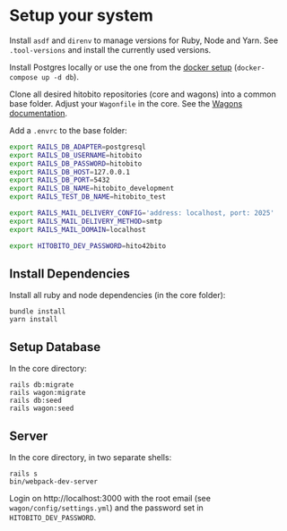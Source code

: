 # Setup your system

Install `asdf` and `direnv` to manage versions for Ruby, Node and Yarn. See `.tool-versions` and install the currently used versions.

Install Postgres locally or use the one from the [docker setup](https://github.com/hitobito/development/) (`docker-compose up -d db`).

Clone all desired hitobito repositories (core and wagons) into a common base folder. Adjust your `Wagonfile` in the core. See the [Wagons documentation](04_wagons.md).

Add a `.envrc` to the base folder:

```bash
export RAILS_DB_ADAPTER=postgresql
export RAILS_DB_USERNAME=hitobito
export RAILS_DB_PASSWORD=hitobito
export RAILS_DB_HOST=127.0.0.1
export RAILS_DB_PORT=5432
export RAILS_DB_NAME=hitobito_development
export RAILS_TEST_DB_NAME=hitobito_test

export RAILS_MAIL_DELIVERY_CONFIG='address: localhost, port: 2025'
export RAILS_MAIL_DELIVERY_METHOD=smtp
export RAILS_MAIL_DOMAIN=localhost

export HITOBITO_DEV_PASSWORD=hito42bito
```

## Install Dependencies

Install all ruby and node dependencies (in the core folder):

    bundle install
    yarn install

## Setup Database

In the core directory:

    rails db:migrate
    rails wagon:migrate
    rails db:seed
    rails wagon:seed

## Server

In the core directory, in two separate shells:

    rails s
    bin/webpack-dev-server

Login on http://localhost:3000 with the root email (see `wagon/config/settings.yml`) and the password set in `HITOBITO_DEV_PASSWORD`.
